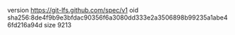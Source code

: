 version https://git-lfs.github.com/spec/v1
oid sha256:8de4f9b9e3bfdac90356f6a3080dd333e2a3506898b99235a1abe46fd216a94d
size 9213
